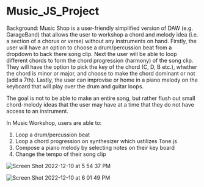 # Music_JS_Project

Background:
Music Shop is a user-friendly simplified version of DAW (e.g. GarageBand) that allows the user to workshop a chord and melody idea (i.e. a section of a chorus or verse) without any instruments on hand. Firstly, the user will have an option to choose a drum/percussion beat from a dropdown to back there song clip. Next the user will be able to loop different chords to form the chord progression (harmony) of the song clip. They will have the option to pick the key of the chord (C, D, B etc.), whether the chord is minor or major, and choose to make the chord dominant or not (add a 7th). Lastly, the user can improvise or home in a piano melody on the keyboard that will play over the drum and guitar loops.

The goal is not to be able to make an entire song, but rather flush out small chord-melody ideas that the user may have at a time that they do not have access to an instrument.

In Music Workshop, users are able to:

1. Loop a drum/percussion beat
2. Loop a chord progression on synthesizer which ustilizes Tone.js
3. Compose a piano melody by selecting notes on their key board
4. Change the tempo of their song clip

![Screen Shot 2022-12-10 at 5 54 37 PM](https://user-images.githubusercontent.com/110570521/206883237-1bf1b929-4e24-46f7-8490-6291d55ea34c.png)

![Screen Shot 2022-12-10 at 6 01 49 PM](https://user-images.githubusercontent.com/110570521/206883229-ff4e58d1-fab6-43f4-80e5-4ee902061ac7.png)
